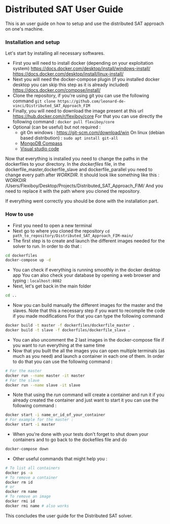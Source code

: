 # Distributed SAT User Guide
This is an user guide on how to setup and use the distributed SAT approach on one's machine.
### Installation and setup
Let's start by installing all necessary softwares.
- First you will need to install docker (depending on your exploitation system)
https://docs.docker.com/desktop/install/windows-install/
https://docs.docker.com/desktop/install/linux-install/
- Next you will need the docker-compose plugin (if you installed docker desktop you can skip this step as it is already included)
https://docs.docker.com/compose/install/
- Clone the repository, if you're using git you can use the following command
```git clone https://github.com/leonard-de-vinci/Distributed_SAT_Approach_FIM ```
- Finally, you will need to download the image present at this url https://hub.docker.com/r/flexiboy/core
For that you can use directly the following command : ```docker pull flexiboy/core```
- Optional (can be useful) but not required :
    - git
 On windows : https://git-scm.com/download/win
 On linux (debian based distribution) :
```sudo apt install git-all```
    - [MongoDB Compass]
    - [Visual studio code]

Now that everything is installed you need to change the paths in the dockerfiles to your directory.
In the _dockerfiles_ file, in the dockerfile\_master,dockerfile\_slave and dockerfile\_parallel you need to change every path after _WORKDIR_.
It should look like something like this :
WORKDIR /Users/Flexiboy/Desktop/Projects/Distributed_SAT_Approach_FIM/
And you need to replace it with the path where you cloned the repository.

If everything went correctly you should be done with the installation part.

### How to use

- First you need to open a new terminal
- Next go to where you cloned the repository
```cd path_to_repository/Distributed_SAT_Approach_FIM-main/ ```
- The first step is to create and launch the different images needed for the solver to run. In order to do that :
```sh
cd dockerfiles
docker-compose up -d
```
- You can check if everything is running smoothly in the docker desktop app
You can also check your database by opening a web browser and typing : ```localhost:8082```
- Next, let's get back in the main folder
```sh
cd ..
```

- Now you can build manually the different images for the master and the slaves.
Note that this a necessary step if you want to recompile the code if you made modifications
For that you can type the following command
```sh
docker build -t master -f dockerfiles/dockerfile_master .
docker build -t slave -f dockerfiles/dockerfile_slave .
```
- You can also uncomment the 2 last images in the docker-compose file  if you want to run everything at the same time
- Now that you built the all the images you can open multiple terminals (as much as you need) and launch a container in each one of them. In order to do that you can use the following command :
```sh
# For the master
docker run --name master -it master
# For the slave
docker run --name slave -it slave
```
- Note that using the _run_ command will create a container and run it if you already created the container and just want to start it you can use the following command :
```sh
docker start -i name_or_id_of_your_container
# For example for the master :
docker start -i master
```
- When you're done with your tests don't forget to shut down your containers and to go back to the dockefiles file and do
```sh
docker-compose down
```
- Other useful commands that might help you :
```sh
# To list all containers
docker ps -a
# To remove a container
docker rm id
# or 
docker rm name
# To remove an image
docker rmi id
docker rmi name # also works
```

This concludes the user guide for the Distributed SAT solver.

[//]: # (These are reference links used in the body of this note and get stripped out when the markdown processor does its job. There is no need to format nicely because it shouldn't be seen. Thanks SO - http://stackoverflow.com/questions/4823468/store-comments-in-markdown-syntax)

   [MongoDB Compass]: https://www.mongodb.com/try/download/compass
   [Visual studio code]: https://code.visualstudio.com/


